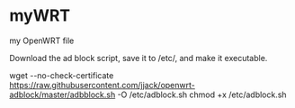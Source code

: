 # myWRT
my OpenWRT file

Download the ad block script, save it to /etc/, and make it executable.

wget --no-check-certificate https://raw.githubusercontent.com/jjack/openwrt-adblock/master/adbblock.sh -O /etc/adblock.sh
chmod +x /etc/adblock.sh



